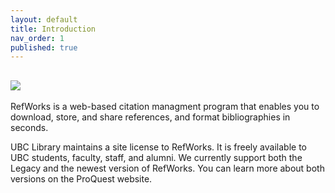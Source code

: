 ```yaml
---
layout: default
title: Introduction
nav_order: 1
published: true
---
```

## ![]({{site.baseurl}}/content/images/zotero.png)

RefWorks is a web-based citation managment program that enables you to download, store, and share references, and format bibliographies in seconds. 

UBC Library maintains a site license to RefWorks. It is freely available to UBC students, faculty, staff, and alumni. We currently support both the Legacy and the newest version of RefWorks. You can learn more about both versions on the ProQuest website.
